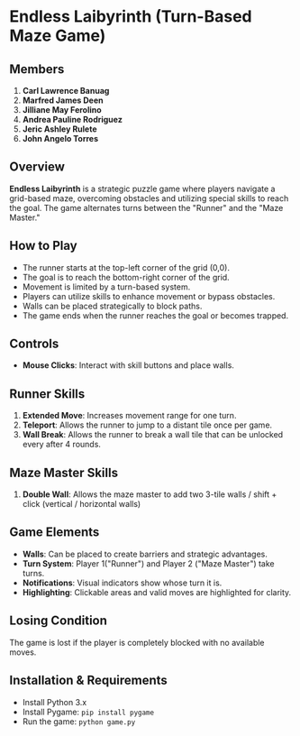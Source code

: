 # Endless Laibyrinth (Turn-Based Maze Game)

## Members
1. **Carl Lawrence Banuag**
2. **Marfred James Deen**
3. **Jilliane May Ferolino**
4. **Andrea Pauline Rodriguez**
5. **Jeric Ashley Rulete**
6. **John Angelo Torres**

## Overview
**Endless Laibyrinth** is a strategic puzzle game where players navigate a grid-based maze, overcoming obstacles and utilizing special skills to reach the goal. The game alternates turns between the "Runner" and the "Maze Master."

## How to Play
- The runner starts at the top-left corner of the grid (0,0).
- The goal is to reach the bottom-right corner of the grid.
- Movement is limited by a turn-based system.
- Players can utilize skills to enhance movement or bypass obstacles.
- Walls can be placed strategically to block paths.
- The game ends when the runner reaches the goal or becomes trapped.

## Controls
- **Mouse Clicks**: Interact with skill buttons and place walls.

## Runner Skills
1. **Extended Move**: Increases movement range for one turn.
2. **Teleport**: Allows the runner to jump to a distant tile once per game.
3. **Wall Break**: Allows the runner to break a wall tile that can be unlocked every after 4 rounds.

## Maze Master Skills
1. **Double Wall**: Allows the maze master to add two 3-tile walls / shift + click (vertical / horizontal walls)

## Game Elements
- **Walls**: Can be placed to create barriers and strategic advantages.
- **Turn System**: Player 1("Runner") and Player 2 ("Maze Master") take turns.
- **Notifications**: Visual indicators show whose turn it is.
- **Highlighting**: Clickable areas and valid moves are highlighted for clarity.

## Losing Condition
The game is lost if the player is completely blocked with no available moves.

## Installation & Requirements
- Install Python 3.x
- Install Pygame: `pip install pygame`
- Run the game: `python game.py`